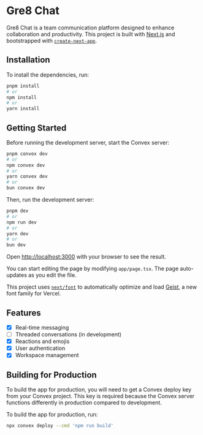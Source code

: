# Gre8 Chat

Gre8 Chat is a team communication platform designed to enhance collaboration and productivity. This project is built with [Next.js](https://nextjs.org) and bootstrapped with [`create-next-app`](https://nextjs.org/docs/app/api-reference/cli/create-next-app).

## Installation

To install the dependencies, run:

```bash
pnpm install
# or
npm install
# or
yarn install
```

## Getting Started

Before running the development server, start the Convex server:

```bash
pnpm convex dev
# or
npm convex dev
# or
yarn convex dev
# or
bun convex dev
```

Then, run the development server:

```bash
pnpm dev
# or
npm run dev
# or
yarn dev
# or
bun dev
```

Open [http://localhost:3000](http://localhost:3000) with your browser to see the result.

You can start editing the page by modifying `app/page.tsx`. The page auto-updates as you edit the file.

This project uses [`next/font`](https://nextjs.org/docs/app/building-your-application/optimizing/fonts) to automatically optimize and load [Geist](https://vercel.com/font), a new font family for Vercel.

## Features

- [x] Real-time messaging
- [ ] Threaded conversations (in development)
- [x] Reactions and emojis
- [x] User authentication
- [x] Workspace management

## Building for Production

To build the app for production, you will need to get a Convex deploy key from your Convex project. This key is required because the Convex server functions differently in production compared to development.

To build the app for production, run:

```bash
npx convex deploy --cmd 'npm run build'
```
